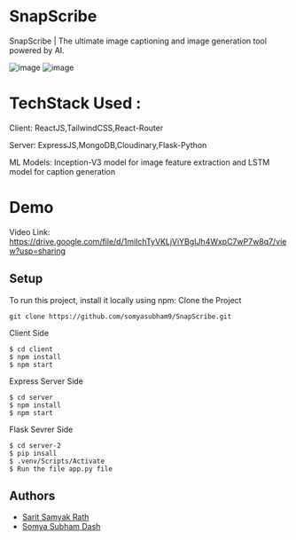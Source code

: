 # SnapScribe
SnapScribe | The ultimate image captioning and image generation tool powered by AI.

![image](https://github.com/somyasubham9/SnapScribe/assets/SnapScribeHome.png)
![image](https://github.com/somyasubham9/SnapScribe/assets/SnapScribeFeat.png)

# TechStack Used :
Client: ReactJS,TailwindCSS,React-Router

Server: ExpressJS,MongoDB,Cloudinary,Flask-Python

ML Models: Inception-V3 model for image feature extraction and LSTM model for caption generation

# Demo
Video Link: https://drive.google.com/file/d/1miIchTyVKLjViYBgIJh4WxpC7wP7w8q7/view?usp=sharing

## Setup
To run this project, install it locally using npm:
Clone the Project
```
git clone https://github.com/somyasubham9/SnapScribe.git
```
Client Side
```
$ cd client
$ npm install
$ npm start
```
Express Server Side 
```
$ cd server
$ npm install
$ npm start
```
Flask Sevrer Side
```
$ cd server-2
$ pip insall
$ .venv/Scripts/Activate
$ Run the file app.py file
```
## Authors
- [Sarit Samyak Rath](https://github.com/SARIT42)
- [Somya Subham Dash](https://github.com/somyasubham9)
